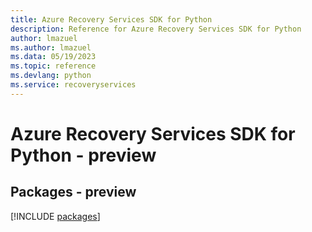 ```yaml
---
title: Azure Recovery Services SDK for Python
description: Reference for Azure Recovery Services SDK for Python
author: lmazuel
ms.author: lmazuel
ms.data: 05/19/2023
ms.topic: reference
ms.devlang: python
ms.service: recoveryservices
---
```

# Azure Recovery Services SDK for Python - preview
## Packages - preview
[!INCLUDE [packages](recovery-services-index.md)]